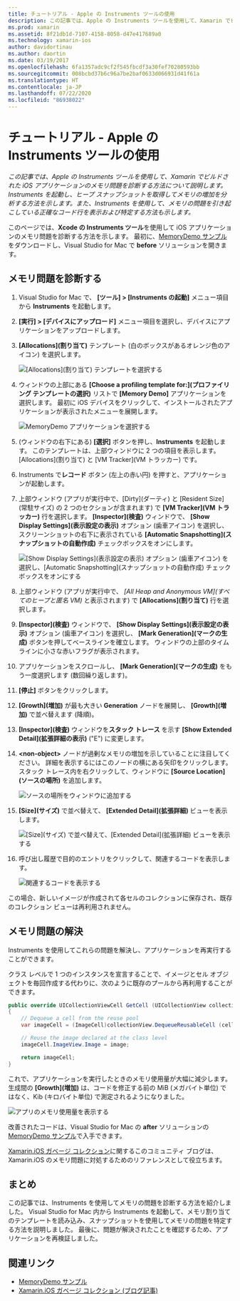 ```yaml
---
title: チュートリアル - Apple の Instruments ツールの使用
description: この記事では、Apple の Instruments ツールを使用して、Xamarin でビルドされた iOS アプリケーションのメモリ問題を診断する方法について説明します。 Instruments を起動し、ヒープ スナップショットを取得してメモリの増加を分析する方法などを示します。
ms.prod: xamarin
ms.assetid: 8f21db1d-7107-4158-8058-d47e417689a0
ms.technology: xamarin-ios
author: davidortinau
ms.author: daortin
ms.date: 03/19/2017
ms.openlocfilehash: 6fa1357adc9cf2f545fbcdf3a30fef70280593bb
ms.sourcegitcommit: 008bcbd37b6c96a7be2baf0633d066931d41f61a
ms.translationtype: HT
ms.contentlocale: ja-JP
ms.lasthandoff: 07/22/2020
ms.locfileid: "86938022"
---
```

# <a name="walkthrough---using-apples-instruments-tool"></a>チュートリアル - Apple の Instruments ツールの使用

_この記事では、Apple の Instruments ツールを使用して、Xamarin でビルドされた iOS アプリケーションのメモリ問題を診断する方法について説明します。Instruments を起動し、ヒープ スナップショットを取得してメモリの増加を分析する方法を示します。また、Instruments を使用して、メモリの問題を引き起こしている正確なコード行を表示および特定する方法も示します。_

このページでは、**Xcode の Instruments ツール**を使用して iOS アプリケーションのメモリ問題を診断する方法を示します。
最初に、[MemoryDemo サンプル](https://docs.microsoft.com/samples/xamarin/ios-samples/profiling-memorydemo)をダウンロードし、Visual Studio for Mac で **before** ソリューションを開きます。

## <a name="diagnosing-the-memory-issues"></a>メモリ問題を診断する

1. Visual Studio for Mac で、 **[ツール] > [Instruments の起動]** メニュー項目から **Instruments** を起動します。
2. **[実行] > [デバイスにアップロード]** メニュー項目を選択し、デバイスにアプリケーションをアップロードします。
3. **[Allocations]\(割り当て\)** テンプレート (白のボックスがあるオレンジ色のアイコン) を選択します。

    ![[Allocations]\(割り当て\) テンプレートを選択する](walkthrough-apples-instrument-images/00-allocations-tempate.png)

4. ウィンドウの上部にある **[Choose a profiling template for:]\(プロファイリング テンプレートの選択\)** リストで **[Memory Demo]** アプリケーションを選択します。 最初に iOS デバイスをクリックして、インストールされたアプリケーションが表示されたメニューを展開します。

    ![MemoryDemo アプリケーションを選択する](walkthrough-apples-instrument-images/01-mem-demo.png)

5. (ウィンドウの右下にある) **[選択]** ボタンを押し、**Instruments** を起動します。 このテンプレートは、上部ウィンドウに 2 つの項目を表示します。[Allocations]\(割り当て\) と [VM Tracker]\(VM トラッカー\) です。

6. Instruments で**レコード** ボタン (左上の赤い円) を押すと、アプリケーションが起動します。

7. 上部ウィンドウ (アプリが実行中で、[Dirty]\(ダーティ\) と [Resident Size]\(常駐サイズ\) の 2 つのセクションが含まれます) で **[VM Tracker]\(VM トラッカー\)** 行を選択します。 **[Inspector]\(検査\)** ウィンドウで、 **[Show Display Settings]\(表示設定の表示\)** オプション (歯車アイコン) を選択し、スクリーンショットの右下に表示されている **[Automatic Snapshotting]\(スナップショットの自動作成\)** チェックボックスをオンにします。

    ![[Show Display Settings]\(表示設定の表示\) オプション (歯車アイコン) を選択し、[Automatic Snapshotting]\(スナップショットの自動作成\) チェックボックスをオンにする](walkthrough-apples-instrument-images/02-auto-snapshot.png)

8. 上部ウィンドウ (アプリが実行中で、 *[All Heap and Anonymous VM]\(すべてのヒープと匿名 VM\)* と表示されます) で **[Allocations]\(割り当て\)** 行を選択します。
9. **[Inspector]\(検査\)** ウィンドウで、 **[Show Display Settings]\(表示設定の表示\)** オプション (歯車アイコン) を選択し、 **[Mark Generation]\(マークの生成\)** ボタンを押してベースラインを確立します。 ウィンドウの上部のタイムラインに小さな赤いフラグが表示されます。
10. アプリケーションをスクロールし、 **[Mark Generation]\(マークの生成\)** をもう一度選択します (数回繰り返します)。
11. **[停止]** ボタンをクリックします。
12. **[Growth]\(増加\)** が最も大きい **Generation** ノードを展開し、 **[Growth]\(増加\)** で並べ替えます (降順)。
13. **[Inspector]\(検査\)** ウィンドウを**スタック トレース** を示す **[Show Extended Detail]\(拡張詳細の表示\)** ("E") に変更します。

14. **&lt;non-object>** ノードが過剰なメモリの増加を示していることに注目してください。 詳細を表示するにはこのノードの横にある矢印をクリックします。スタック トレース内を右クリックして、ウィンドウに **[Source Location]\(ソースの場所\)** を追加します。

    ![ソースの場所をウィンドウに追加する](walkthrough-apples-instrument-images/03-mem-growth.png)

15. **[Size]\(サイズ\)** で並べ替えて、 **[Extended Detail]\(拡張詳細\)** ビューを表示します。

    ![[Size]\(サイズ\) で並べ替えて、[Extended Detail]\(拡張詳細\) ビューを表示する](walkthrough-apples-instrument-images/04-extended-detail.png)

16. 呼び出し履歴で目的のエントリをクリックして、関連するコードを表示します。

    ![関連するコードを表示する](walkthrough-apples-instrument-images/05-related-code.png)

この場合、新しいイメージが作成されて各セルのコレクションに保存され、既存のコレクション ビューは再利用されません。

## <a name="resolving-the-memory-issues"></a>メモリ問題の解決

Instruments を使用してこれらの問題を解決し、アプリケーションを再実行することができます。

クラス レベルで 1 つのインスタンスを宣言することで、イメージとセル オブジェクトを毎回作成する代わりに、次のように既存のプールから再利用することができます。

```csharp
public override UICollectionViewCell GetCell (UICollectionView collectionView, NSIndexPath indexPath)
{
    // Dequeue a cell from the reuse pool
    var imageCell = (ImageCell)collectionView.DequeueReusableCell (cellId, indexPath);

    // Reuse the image declared at the class level
    imageCell.ImageView.Image = image;

    return imageCell;
}
```

これで、アプリケーションを実行したときのメモリ使用量が大幅に減少します。生成間の **[Growth]\(増加\)** は、コードを修正する前の MiB (メガバイト単位) ではなく、Kib (キロバイト単位) で測定されるようになりました。

![アプリのメモリ使用量を表示する](walkthrough-apples-instrument-images/06-reduced-memory.png)

改善されたコードは、Visual Studio for Mac の **after** ソリューションの [MemoryDemo サンプル](https://docs.microsoft.com/samples/xamarin/ios-samples/profiling-memorydemo)で入手できます。

[Xamarin.iOS ガベージ コレクション](https://c-sharx.net/2015-04-27-xamarin-ios-the-garbage-collector-and-me/)に関するこのコミュニティ ブログは、Xamarin.iOS のメモリ問題に対処するためのリファレンスとして役立ちます。

## <a name="summary"></a>まとめ

この記事では、Instruments を使用してメモリの問題を診断する方法を紹介しました。
Visual Studio for Mac 内から Instruments を起動して、メモリ割り当てのテンプレートを読み込み、スナップショットを使用してメモリの問題を特定する方法を説明しました。
最後に、問題が解決されたことを確認するため、アプリケーションを再検証しました。

## <a name="related-links"></a>関連リンク

- [MemoryDemo サンプル](https://docs.microsoft.com/samples/xamarin/ios-samples/profiling-memorydemo)
- [Xamarin.iOS ガベージ コレクション (ブログ記事)](https://c-sharx.net/2015-04-27-xamarin-ios-the-garbage-collector-and-me/)

